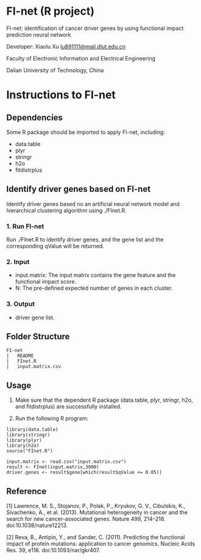 # FI-net (R project)
FI-net: identification of cancer driver genes by using functional impact prediction neural network

Developer: Xiaolu Xu lu891111@mail.dlut.edu.cn

Faculty of Electronic Information and Electrical Engineering 

Dalian University of Technology, China
# Instructions to FI-net
## Dependencies
Some R package should be imported to apply FI-net, including:
- data.table
- plyr
- stringr
- h2o
- fitdistrplus
## Identify driver genes based on FI-net
Identify driver genes based no an artificial neural network model and hierarchical clustering algorithm using ./FInet.R. 
### 1. Run FI-net
Run ./FInet.R to identify driver genes, and the gene list and the corresponding qValue will be returned.
### 2. Input
- input.matrix: The input matrix contains the gene feature and the functional impact score.
- N: The pre-defined expected number of genes in each cluster.
### 3. Output
- driver gene list.
## Folder Structure
```
FI-net
|   README
|   FInet.R
|   input.matrix.csv
```
## Usage
1. Make sure that the dependent R package (data.table, plyr, stringr, h2o, and fitdistrplus) are successfully installed.

2. Run the following R program:
```
library(data.table)
library(stringr)
library(plyr)
library(h2o)
source("FInet.R")

input.matrix <- read.csv("input.matrix.csv")
result <- FInet(input.matrix,3000)
driver.genes <- result$gene[which(result$qValue <= 0.05)]
```
## Reference
[1] Lawrence, M. S., Stojanov, P., Polak, P., Kryukov, G. V., Cibulskis, K., Sivachenko, A., et al. (2013). Mutational heterogeneity in cancer and the search for new cancer-associated genes. Nature 499, 214–218. doi:10.1038/nature12213.

[2] Reva, B., Antipin, Y., and Sander, C. (2011). Predicting the functional impact of protein mutations: application to cancer genomics. Nucleic Acids Res. 39, e118. doi:10.1093/nar/gkr407.
